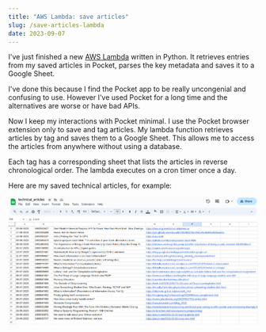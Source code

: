 ```yaml
---
title: "AWS Lambda: save articles"
slug: /save-articles-lambda
date: 2023-09-07
---
```


I've just finished a new [AWS Lambda](https://github.com/thomasabishop/lambdas/tree/main/save-articles) written in Python. It retrieves entries from my saved articles in Pocket, parses the key metadata and saves it to a Google Sheet.

I've done this because I find the Pocket app to be really uncongenial and confusing to use. However I've used Pocket for a long time and the alternatives are worse or have bad APIs.

Now I keep my interactions with Pocket minimal. I use the Pocket browser extension only to save and tag articles. My lambda function retrieves articles by tag and saves them to a Google Sheet. This allows me to access the articles from anywhere without using a database.

Each tag has a corresponding sheet that lists the articles in reverse chronological order. The lambda executes on a cron timer once a day.

Here are my saved technical articles, for example:

![](./img/saved_tech_articles.png)
